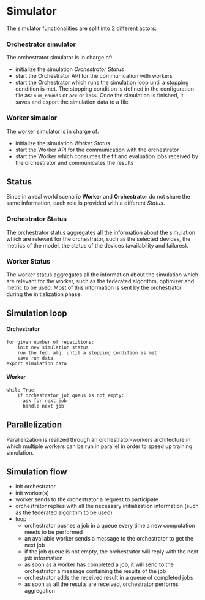 # Simulator
The simulator functionalities are split into 2 different actors:

### Orchestrator simulator
The orchestrator simulator is in charge of:
- initialize the simulation *Orchestrator Status*
- start the Orchestrator API for the communication with workers
- start the Orchestrator which runs the simulation loop until a stopping condition is met.
  The stopping condition is defined in the configuration file as:
  ```num_rounds``` or ```acc``` or ```loss```. Once the simulation is finished, it saves and export the simulation data to a file

### Worker simualor
The worker simulator is in charge of:
- initialize the simulation *Worker Status*
- start the Worker API for the communication with the orchestrator
- start the Worker which consumes the fit and evaluation jobs received by the orchestrator and communicates the results


## Status
Since in a real world scenario **Worker** and **Orchestrator** do not share the same information, each role
is provided with a different *Status*.

### Orchestrator Status
The orchestrator status aggregates all the information about the simulation which are relevant for the orchestrator, 
such as the selected devices, the metrics of the model, the status of the devices (availability and failures).

### Worker Status
The worker status aggregates all the information about the simulation which are relevant for the worker, such as 
the federated algorithm, optimizer and metric to be used. Most of this information is sent by the orchestrator during
the initialization phase.


## Simulation loop

#### Orchestrator

```
for given number of repetitions:
    init new simulation status
    run the fed. alg. until a stopping condition is met
    save run data
export simulation data
```

#### Worker

```
while True:
    if orchestrator job queus is not empty:
      ask for next job
      handle next job
```


## Parallelization
Parallelization is realized through an orchestrator-workers architecture in which multiple workers 
can be run in parallel in order to speed up training simulation.

## Simulation flow

- init orchestrator
- init worker(s)
- worker sends to the orchestrator a request to participate
- orchestrator replies with all the necessary initialization information (such as the federated algorithm to be used)
- loop
  - orchestrator pushes a job in a queue every time a new computation needs to be performed
  - an available worker sends a message to the orchestrator to get the next job 
  - if the job queue is not empty, the orchestrator will reply with the next job information
  - as soon as a worker has completed a job, it will send to the orchestrator a message containing the results 
  of the job
  - orchestrator adds the received result in a queue of completed jobs
  - as soon as all the results are received, orchestrator performs aggregation